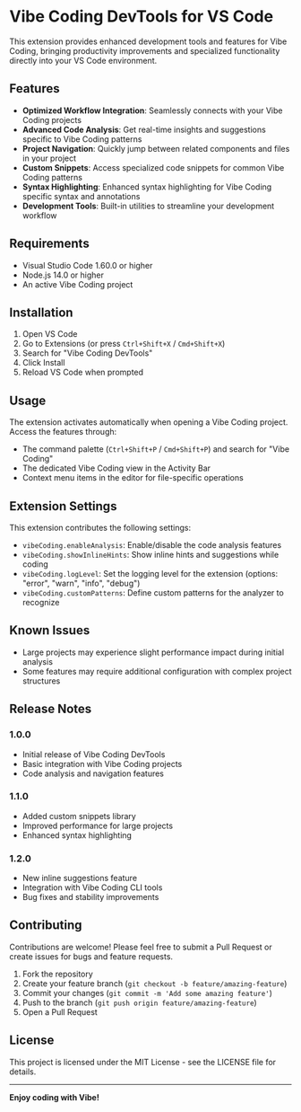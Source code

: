 # Vibe Coding DevTools for VS Code

This extension provides enhanced development tools and features for Vibe Coding, bringing productivity improvements and specialized functionality directly into your VS Code environment.

## Features

- **Optimized Workflow Integration**: Seamlessly connects with your Vibe Coding projects
- **Advanced Code Analysis**: Get real-time insights and suggestions specific to Vibe Coding patterns
- **Project Navigation**: Quickly jump between related components and files in your project
- **Custom Snippets**: Access specialized code snippets for common Vibe Coding patterns
- **Syntax Highlighting**: Enhanced syntax highlighting for Vibe Coding specific syntax and annotations
- **Development Tools**: Built-in utilities to streamline your development workflow

## Requirements

- Visual Studio Code 1.60.0 or higher
- Node.js 14.0 or higher
- An active Vibe Coding project

## Installation

1. Open VS Code
2. Go to Extensions (or press `Ctrl+Shift+X` / `Cmd+Shift+X`)
3. Search for "Vibe Coding DevTools"
4. Click Install
5. Reload VS Code when prompted

## Usage

The extension activates automatically when opening a Vibe Coding project. Access the features through:

- The command palette (`Ctrl+Shift+P` / `Cmd+Shift+P`) and search for "Vibe Coding"
- The dedicated Vibe Coding view in the Activity Bar
- Context menu items in the editor for file-specific operations

## Extension Settings

This extension contributes the following settings:

* `vibeCoding.enableAnalysis`: Enable/disable the code analysis features
* `vibeCoding.showInlineHints`: Show inline hints and suggestions while coding
* `vibeCoding.logLevel`: Set the logging level for the extension (options: "error", "warn", "info", "debug")
* `vibeCoding.customPatterns`: Define custom patterns for the analyzer to recognize

## Known Issues

- Large projects may experience slight performance impact during initial analysis
- Some features may require additional configuration with complex project structures

## Release Notes

### 1.0.0

- Initial release of Vibe Coding DevTools
- Basic integration with Vibe Coding projects
- Code analysis and navigation features

### 1.1.0

- Added custom snippets library
- Improved performance for large projects
- Enhanced syntax highlighting

### 1.2.0

- New inline suggestions feature
- Integration with Vibe Coding CLI tools
- Bug fixes and stability improvements

## Contributing

Contributions are welcome! Please feel free to submit a Pull Request or create issues for bugs and feature requests.

1. Fork the repository
2. Create your feature branch (`git checkout -b feature/amazing-feature`)
3. Commit your changes (`git commit -m 'Add some amazing feature'`)
4. Push to the branch (`git push origin feature/amazing-feature`)
5. Open a Pull Request

## License

This project is licensed under the MIT License - see the LICENSE file for details.

---

**Enjoy coding with Vibe!**
